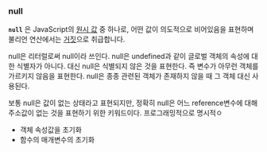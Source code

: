 ### null

**`null`** 은 JavaScript의 [원시 값](https://developer.mozilla.org/ko/docs/Glossary/Primitive) 중 하나로, 어떤 값이 의도적으로 비어있음을 표현하며 불리언 연산에서는 [거짓](https://developer.mozilla.org/ko/docs/Glossary/Falsy)으로 취급합니다.

null은 리터럴로써 null이라 쓰인다. null은 undefined과 같이 글로벌 객체의 속성에 대한 식별자가 아니다. 대신 null은 식별되지 않은 것을 표현한다. 즉 변수가 아무런 객체를 가르키지 않음을 표현한다. null은 종종 관련된 객체가 존재하지 않을 때 그 객체 대신 사용된다.

보통 null은 값이 없는 상태라고 표현되지만, 정확히 null은 어느 reference변수에 대해 주소값이 없는 것을 표현하기 위한 키워드이다. 프로그래밍적으로 명시적ㅇ


- 객체 속성값을 초기화
- 함수의 매개변수의 초기화

